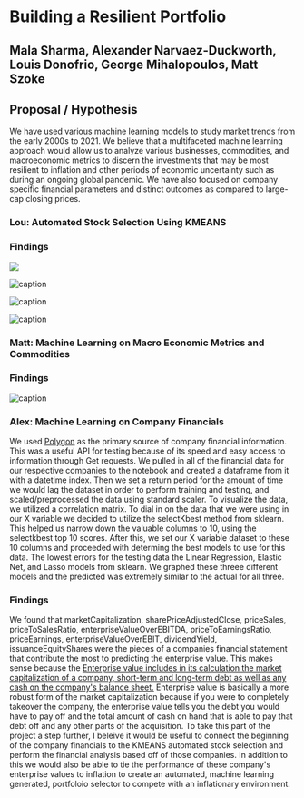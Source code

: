 # Building a Resilient Portfolio
## Mala Sharma, Alexander Narvaez-Duckworth, Louis Donofrio, George Mihalopoulos, Matt Szoke

## Proposal / Hypothesis

We have used various machine learning models to study market trends from the early 2000s to 2021. We believe that a multifaceted machine learning approach would allow us to analyze various businesses, commodities, and macroeconomic metrics to discern the investments that may be most resilient to inflation and other periods of economic uncertainty such as during an ongoing global pandemic. We have also focused on company specific financial parameters and distinct outcomes as compared to large-cap closing prices.

### Lou: Automated Stock Selection Using KMEANS

### Findings <br>
![](image)<br>

![caption](image)<br>

![caption](image)<br>

![caption](image)<br>

### Matt: Machine Learning on Macro Economic Metrics and Commodities

### Findings <br>


![caption](image)<br>

### Alex: Machine Learning on Company Financials

We used [Polygon](https://polygon.io/stocks) as the primary source of company financial information. This was a useful API for testing because of its speed and easy access to information through Get requests. We pulled in all of the financial data for our respective companies to the notebook and created a dataframe from it with a datetime index. Then we set a return period for the amount of time we would lag the dataset in order to perform training and testing, and scaled/preprocessed the data using standard scaler. To visualize the data, we utilized a correlation matrix. To dial in on the data that we were using in our X variable we decided to utilize the selectKbest method from sklearn. This helped us narrow down the valuable columns to 10, using the selectkbest top 10 scores. After this, we set our X variable dataset to these 10 columns and proceeded with determing the best models to use for this data. The lowest errors for the testing data the Linear Regression, Elastic Net, and Lasso models from sklearn. We graphed these threee different models and the predicted was extremely similar to the actual for all three. 

### Findings 

We found that marketCapitalization,	sharePriceAdjustedClose, priceSales, priceToSalesRatio, enterpriseValueOverEBITDA, priceToEarningsRatio, priceEarnings, enterpriseValueOverEBIT, dividendYield, issuanceEquityShares were the pieces of a companies financial statement that contribute the most to predicting the enterprise value. This makes sense because the [Enterprise value includes in its calculation the market capitalization of a company, short-term and long-term debt as well as any cash on the company's balance sheet.](https://www.investopedia.com/terms/e/enterprisevalue.asp) Enterprise value is basically a more robust form of the market capitalization because if you were to completely takeover the company, the enterprise value tells you the debt you would have to pay off and the total amount of cash on hand that is able to pay that debt off and any other parts of the acquisition. To take this part of the project a step further, I beleive it would be useful to connect the beginning of the company financials to the KMEANS automated stock selection and perform the financial analysis based off of those companies. In addition to this we would also be able to tie the performance of these company's enterprise values to inflation to create an automated, machine learning generated, portfoloio selector to compete with an inflationary environment.

